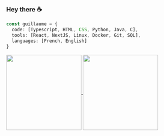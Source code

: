 ### Hey there ☕

```typescript
const guillaume = {
  code: [Typescript, HTML, CSS, Python, Java, C],
  tools: [React, NextJS, Linux, Docker, Git, SQL],
  languages: [French, English]
}
```

<a href="https://github.com/anuraghazra/github-readme-stats">
  <img height=200 align="center" src="https://github-readme-stats-nine-alpha-46.vercel.app/api?username=Cereal38&hide=stars&show_icons=true&rank_icon=percentile&theme=transparent&border_color=fefefe&text_color=f0f0f0&title_color=fefefe)" />
<a href="https://github.com/anuraghazra/github-readme-stats">
  <img height=200 align="center" src="https://github-readme-stats-nine-alpha-46.vercel.app/api/top-langs/?username=Cereal38&langs_count=8&layout=compact" />
</a>
